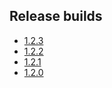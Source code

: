 ## Release builds

- [1.2.3](https://github.com/AdguardTeam/AdGuardVPNForWindows/releases/tag/v1.2.3)
- [1.2.2](https://github.com/AdguardTeam/AdGuardVPNForWindows/releases/tag/v1.2.2)
- [1.2.1](https://github.com/AdguardTeam/AdGuardVPNForWindows/releases/tag/v1.2.1)
- [1.2.0](https://github.com/AdguardTeam/AdGuardVPNForWindows/releases/tag/v1.2.2)
